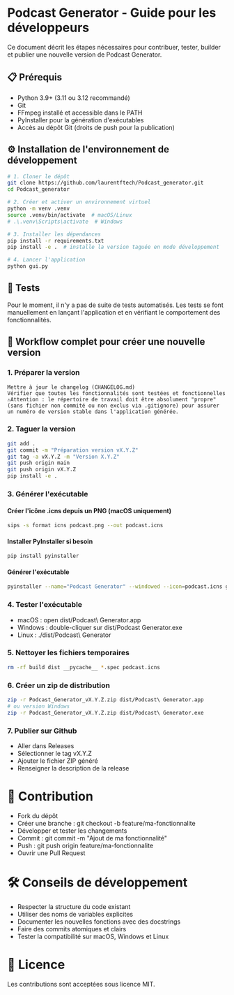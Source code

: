 #  Podcast Generator - Guide pour les développeurs

Ce document décrit les étapes nécessaires pour contribuer, tester, builder et publier une nouvelle version de Podcast Generator.

## 📋 Prérequis

- Python 3.9+ (3.11 ou 3.12 recommandé)
- Git
- FFmpeg installé et accessible dans le PATH
- PyInstaller pour la génération d'exécutables
- Accès au dépôt Git (droits de push pour la publication)

## ⚙️ Installation de l'environnement de développement

```sh
# 1. Cloner le dépôt
git clone https://github.com/laurentftech/Podcast_generator.git
cd Podcast_generator

# 2. Créer et activer un environnement virtuel
python -m venv .venv
source .venv/bin/activate  # macOS/Linux
# .\.venv\Scripts\activate  # Windows

# 3. Installer les dépendances
pip install -r requirements.txt
pip install -e .  # installe la version taguée en mode développement

# 4. Lancer l'application
python gui.py
```

## 🧪 Tests
Pour le moment, il n'y a pas de suite de tests automatisés.
Les tests se font manuellement en lançant l'application et en vérifiant le comportement des fonctionnalités.

## 🚀 Workflow complet pour créer une nouvelle version

### 1. Préparer la version
    Mettre à jour le changelog (CHANGELOG.md)
    Vérifier que toutes les fonctionnalités sont testées et fonctionnelles
    ⚠️Attention : le répertoire de travail doit être absolument "propre" (sans fichier non commité ou non exclus via .gitignore) pour assurer un numéro de version stable dans l'application générée.

    
### 2. Taguer la version

```sh
git add .
git commit -m "Préparation version vX.Y.Z"
git tag -a vX.Y.Z -m "Version X.Y.Z"
git push origin main
git push origin vX.Y.Z
pip install -e .
```

### 3. Générer l'exécutable
#### Créer l'icône .icns depuis un PNG (macOS uniquement)
```sh
sips -s format icns podcast.png --out podcast.icns
```

#### Installer PyInstaller si besoin
```sh
pip install pyinstaller
```

#### Générer l'exécutable
```sh
pyinstaller --name="Podcast Generator" --windowed --icon=podcast.icns gui.py
```

### 4. Tester l'exécutable

- macOS : open dist/Podcast\ Generator.app
- Windows : double-cliquer sur dist/Podcast Generator.exe
- Linux : ./dist/Podcast\ Generator

### 5. Nettoyer les fichiers temporaires
```sh
rm -rf build dist __pycache__ *.spec podcast.icns
```

### 6. Créer un zip de distribution
```sh
zip -r Podcast_Generator_vX.Y.Z.zip dist/Podcast\ Generator.app
# ou version Windows
zip -r Podcast_Generator_vX.Y.Z.zip dist/Podcast\ Generator.exe
```

### 7. Publier sur Github
- Aller dans Releases
- Sélectionner le tag vX.Y.Z
- Ajouter le fichier ZIP généré
- Renseigner la description de la release


# 🤝 Contribution
- Fork du dépôt 
- Créer une branche : git checkout -b feature/ma-fonctionnalite 
- Développer et tester les changements 
- Commit : git commit -m "Ajout de ma fonctionnalité"
- Push : git push origin feature/ma-fonctionnalite 
- Ouvrir une Pull Request

# 🛠 Conseils de développement
- Respecter la structure du code existant
- Utiliser des noms de variables explicites
- Documenter les nouvelles fonctions avec des docstrings
- Faire des commits atomiques et clairs
- Tester la compatibilité sur macOS, Windows et Linux

# 📜 Licence
Les contributions sont acceptées sous licence MIT.
